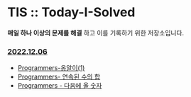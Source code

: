 # TIS :: Today-I-Solved
__매일 하나 이상의 문제를 해결__ 하고 이를 기록하기 위한 저장소입니다.

### [2022.12.06](https://github.com/AhKong/TIS-Today-I-Solved/blob/main/2022-12-06) 
- [Programmers-옹알이(1)](https://github.com/AhKong/TIS-Today-I-Solved/blob/main/2022-12-06/TIS_1.java)
- [Programmers- 연속된 수의 합](https://github.com/AhKong/TIS-Today-I-Solved/blob/main/2022-12-06/TIS_2.java)
- [Programmers - 다음에 올 숫자](https://github.com/AhKong/TIS-Today-I-Solved/blob/main/2022-12-06/TIS_3.java)
